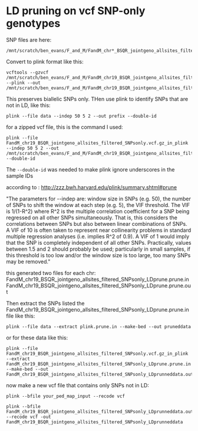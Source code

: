 # LD pruning on vcf SNP-only genotypes

SNP files are here:
```
/mnt/scratch/ben_evans/F_and_M/FandM_chr*_BSQR_jointgeno_allsites_filtered_SNPsonly.vcf.gz*
```

Convert to plink format like this:
```
vcftools --gzvcf /mnt/scratch/ben_evans/F_and_M/FandM_chr19_BSQR_jointgeno_allsites_filtered_SNPsonly.vcf.gz --plink --out /mnt/scratch/ben_evans/F_and_M/FandM_chr19_BSQR_jointgeno_allsites_filtered_SNPsonly.vcf.gz_in_plink
```
This preserves biallelic SNPs only. THen use plink to identify SNPs that are not in LD, like this:
```
plink --file data --indep 50 5 2 --out prefix --double-id
```
for a zipped vcf file, this is the command I used:
```
plink --file FandM_chr19_BSQR_jointgeno_allsites_filtered_SNPsonly.vcf.gz_in_plink --indep 50 5 2 --out /mnt/scratch/ben_evans/F_and_M/FandM_chr19_BSQR_jointgeno_allsites_filtered_SNPsonly_LDprune --double-id
```

The `--double-id` was needed to make plink ignore underscores in the sample IDs

according to : http://zzz.bwh.harvard.edu/plink/summary.shtml#prune

"The parameters for --indep are: window size in SNPs (e.g. 50), the number of SNPs to shift the window at each step (e.g. 5), the VIF threshold. The VIF is 1/(1-R^2) where R^2 is the multiple correlation coefficient for a SNP being regressed on all other SNPs simultaneously. That is, this considers the correlations between SNPs but also between linear combinations of SNPs. A VIF of 10 is often taken to represent near collinearity problems in standard multiple regression analyses (i.e. implies R^2 of 0.9). A VIF of 1 would imply that the SNP is completely independent of all other SNPs. Practically, values between 1.5 and 2 should probably be used; particularly in small samples, if this threshold is too low and/or the window size is too large, too many SNPs may be removed."

this generated two files for each chr: 
      FandM_chr19_BSQR_jointgeno_allsites_filtered_SNPsonly_LDprune.prune.in
      FandM_chr19_BSQR_jointgeno_allsites_filtered_SNPsonly_LDprune.prune.out
      
Then extract the SNPs listed the FandM_chr19_BSQR_jointgeno_allsites_filtered_SNPsonly_LDprune.prune.in file like this:      
```
plink --file data --extract plink.prune.in --make-bed --out pruneddata
```
or for these data like this:
```
plink --file FandM_chr19_BSQR_jointgeno_allsites_filtered_SNPsonly.vcf.gz_in_plink --extract FandM_chr19_BSQR_jointgeno_allsites_filtered_SNPsonly_LDprune.prune.in --make-bed --out FandM_chr19_BSQR_jointgeno_allsites_filtered_SNPsonly_LDprunneddata.out
```
now make a new vcf file that contains only SNPs not in LD:
```
plink --bfile your_ped_map_input --recode vcf
```
```
plink --bfile FandM_chr19_BSQR_jointgeno_allsites_filtered_SNPsonly_LDprunneddata.out --recode vcf -out FandM_chr19_BSQR_jointgeno_allsites_filtered_SNPsonly_LDprunneddata
```
